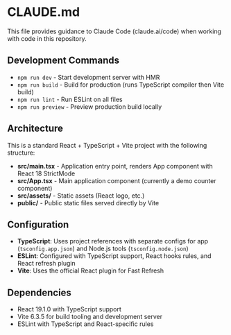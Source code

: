 # CLAUDE.md

This file provides guidance to Claude Code (claude.ai/code) when working with code in this repository.

## Development Commands

- `npm run dev` - Start development server with HMR
- `npm run build` - Build for production (runs TypeScript compiler then Vite build)
- `npm run lint` - Run ESLint on all files
- `npm run preview` - Preview production build locally

## Architecture

This is a standard React + TypeScript + Vite project with the following structure:

- **src/main.tsx** - Application entry point, renders App component with React 18 StrictMode
- **src/App.tsx** - Main application component (currently a demo counter component)
- **src/assets/** - Static assets (React logo, etc.)
- **public/** - Public static files served directly by Vite

## Configuration

- **TypeScript**: Uses project references with separate configs for app (`tsconfig.app.json`) and Node.js tools (`tsconfig.node.json`)
- **ESLint**: Configured with TypeScript support, React hooks rules, and React refresh plugin
- **Vite**: Uses the official React plugin for Fast Refresh

## Dependencies

- React 19.1.0 with TypeScript support
- Vite 6.3.5 for build tooling and development server
- ESLint with TypeScript and React-specific rules